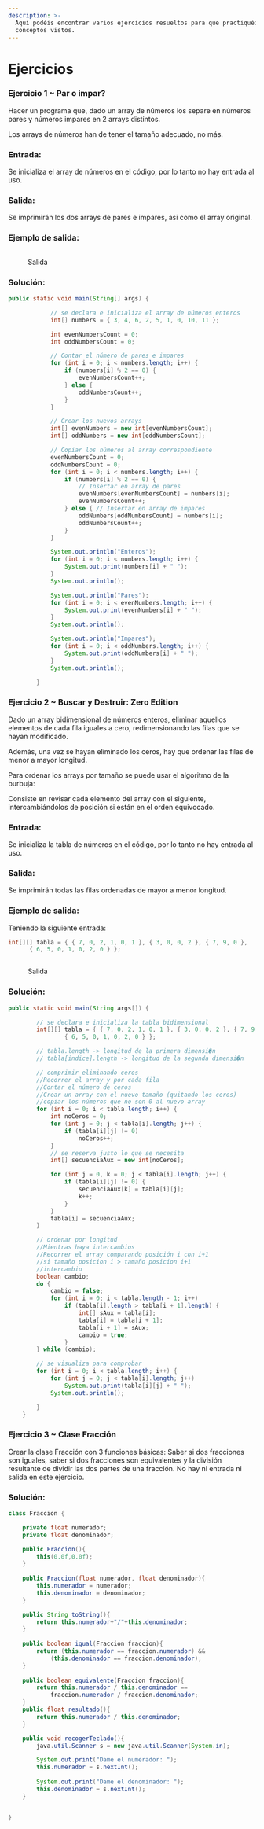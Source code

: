 ```yaml
---
description: >-
  Aquí podéis encontrar varios ejercicios resueltos para que practiquéis los
  conceptos vistos.
---
```


# Ejercicios

### Ejercicio 1 \~ Par o impar?

Hacer un programa que, dado un array de números los separe en números pares y números impares en 2 arrays distintos.

Los arrays de números han de tener el tamaño adecuado, no más.

### Entrada:

Se inicializa el array de números en el código, por lo tanto no hay entrada al uso.

### Salida:

Se imprimirán los dos arrays de pares e impares, asi como el array original.

### Ejemplo de salida:

<figure><img src="../../../.gitbook/assets/image (3).png" alt=""><figcaption><p>Salida</p></figcaption></figure>

### Solución:

```java
public static void main(String[] args) {

			// se declara e inicializa el array de números enteros
            int[] numbers = { 3, 4, 6, 2, 5, 1, 0, 10, 11 };

            int evenNumbersCount = 0;
            int oddNumbersCount = 0;

            // Contar el número de pares e impares
            for (int i = 0; i < numbers.length; i++) {
                if (numbers[i] % 2 == 0) {
                    evenNumbersCount++;
                } else {
                    oddNumbersCount++;
                }
            }

            // Crear los nuevos arrays
            int[] evenNumbers = new int[evenNumbersCount];
            int[] oddNumbers = new int[oddNumbersCount];

            // Copiar los números al array correspondiente
            evenNumbersCount = 0;
            oddNumbersCount = 0;
            for (int i = 0; i < numbers.length; i++) {
                if (numbers[i] % 2 == 0) {
                    // Insertar en array de pares
                    evenNumbers[evenNumbersCount] = numbers[i];
                    evenNumbersCount++;
                } else { // Insertar en array de impares
                    oddNumbers[oddNumbersCount] = numbers[i];
                    oddNumbersCount++;
                }
            }

            System.out.println("Enteros");
            for (int i = 0; i < numbers.length; i++) {
                System.out.print(numbers[i] + " ");
            }
            System.out.println();

            System.out.println("Pares");
            for (int i = 0; i < evenNumbers.length; i++) {
                System.out.print(evenNumbers[i] + " ");
            }
            System.out.println();

            System.out.println("Impares");
            for (int i = 0; i < oddNumbers.length; i++) {
                System.out.print(oddNumbers[i] + " ");
            }
            System.out.println();

        }
```

### Ejercicio 2 \~ Buscar y Destruir: Zero Edition

Dado un array bidimensional de números enteros, eliminar aquellos elementos de cada fila iguales a cero, redimensionando las filas que se hayan modificado.

Además, una vez se hayan eliminado los ceros, hay que ordenar las filas de menor a mayor longitud.

Para ordenar los arrays por tamaño se puede usar el algoritmo de la burbuja:

Consiste en revisar cada elemento del array con el siguiente, intercambiándolos de posición si están en el orden equivocado.

### Entrada:

Se inicializa la tabla de números en el código, por lo tanto no hay entrada al uso.

### Salida:

Se imprimirán todas las filas ordenadas de mayor a menor longitud.

### Ejemplo de salida:

Teniendo la siguiente entrada:

```java
int[][] tabla = { { 7, 0, 2, 1, 0, 1 }, { 3, 0, 0, 2 }, { 7, 9, 0 },
      { 6, 5, 0, 1, 0, 2, 0 } };
```

<figure><img src="../../../.gitbook/assets/image (1).png" alt=""><figcaption><p>Salida</p></figcaption></figure>

### Solución:

```java
public static void main(String args[]) {

		// se declara e inicializa la tabla bidimensional
		int[][] tabla = { { 7, 0, 2, 1, 0, 1 }, { 3, 0, 0, 2 }, { 7, 9, 0 },
				{ 6, 5, 0, 1, 0, 2, 0 } };

		// tabla.length -> longitud de la primera dimensi�n
		// tabla[indice].length -> longitud de la segunda dimensi�n

		// comprimir eliminando ceros
		//Recorrer el array y por cada fila
		//Contar el número de ceros
		//Crear un array con el nuevo tamaño (quitando los ceros)
		//copiar los números que no son 0 al nuevo array
		for (int i = 0; i < tabla.length; i++) {
			int noCeros = 0;
			for (int j = 0; j < tabla[i].length; j++) {
				if (tabla[i][j] != 0)
					noCeros++;
			}
			// se reserva justo lo que se necesita
			int[] secuenciaAux = new int[noCeros];

			for (int j = 0, k = 0; j < tabla[i].length; j++) {
				if (tabla[i][j] != 0) {
					secuenciaAux[k] = tabla[i][j];
					k++;
				}
			}
			tabla[i] = secuenciaAux;
		}

		// ordenar por longitud
		//Mientras haya intercambios
		//Recorrer el array comparando posición i con i+1
		//si tamaño posicion i > tamaño posicion i+1
		//intercambio
		boolean cambio;
		do {
			cambio = false;
			for (int i = 0; i < tabla.length - 1; i++)
				if (tabla[i].length > tabla[i + 1].length) {
					int[] sAux = tabla[i];
					tabla[i] = tabla[i + 1];
					tabla[i + 1] = sAux;
					cambio = true;
				}
		} while (cambio);

		// se visualiza para comprobar
		for (int i = 0; i < tabla.length; i++) {
			for (int j = 0; j < tabla[i].length; j++)
				System.out.print(tabla[i][j] + " ");
			System.out.println();

		}
	}
```

### Ejercicio 3 \~ Clase Fracción

Crear la clase Fracción con 3 funciones básicas: Saber si dos fracciones son iguales, saber si dos fracciones son equivalentes y la división resultante de dividir las dos partes de una fracción. No hay ni entrada ni salida en este ejercicio.

### Solución:

```java
class Fraccion {

	private float numerador;
	private float denominador;

	public Fraccion(){
		this(0.0f,0.0f);
	}
	
	public Fraccion(float numerador, float denominador){
		this.numerador = numerador;
		this.denominador = denominador;
	}

	public String toString(){
		return this.numerador+"/"+this.denominador;
	}
	
	public boolean igual(Fraccion fraccion){
		return (this.numerador == fraccion.numerador) && 
			(this.denominador == fraccion.denominador);
	}
	
	public boolean equivalente(Fraccion fraccion){
		return this.numerador / this.denominador == 
			fraccion.numerador / fraccion.denominador;
	}
	public float resultado(){
		return this.numerador / this.denominador;
	}

    public void recogerTeclado(){
    	java.util.Scanner s = new java.util.Scanner(System.in);

		System.out.print("Dame el numerador: ");
		this.numerador = s.nextInt();
		
		System.out.print("Dame el denominador: ");
		this.denominador = s.nextInt();
    }


}
```
